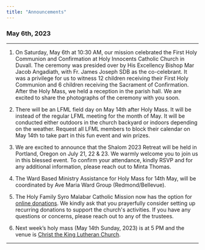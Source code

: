 ```yaml
---
title: "Announcements"
---
```


### May 6th, 2023
---

1. On Saturday, May 6th at 10:30 AM, our mission celebrated the First Holy Communion and Confirmation at Holy Innocents Catholic Church in Duvall. The ceremony was presided over by His Excellency Bishop Mar Jacob Angadiath, with Fr. James Joseph SDB as the co-celebrant. It was a privilege for us to witness 12 children receiving their First Holy Communion and 6 children receiving the Sacrament of Confirmation. After the Holy Mass, we held a reception in the parish hall. We are excited to share the photographs of the ceremony with you soon.

2. There will be an LFML field day on May 14th after Holy Mass. It will be instead of the regular LFML meeting for the month of May. It will be conducted either outdoors in the church backyard or indoors depending on the weather. Request all LFML members to block their calendar on May 14th to take part in this fun event and win prizes.

3. We are excited to announce that the Shalom 2023 Retreat will be held in Portland, Oregon on July 21, 22 & 23. We warmly welcome you to join us in this blessed event. To confirm your attendance, kindly RSVP and for any additional information, please reach out to Minta Thomas.

4. The Ward Based Ministry Assistance for Holy Mass for 14th May, will be coordinated by Ave Maria Ward Group (Redmond/Bellevue).

5. The Holy Family Syro Malabar Catholic Mission now has the option for <a target="_blank" href="https://holyfamilyseattle.org/donation/">online donations</a>. We kindly ask that you prayerfully consider setting up recurring donations to support the church's activities. If you have any questions or concerns, please reach out to any of the trustees.

6. Next week’s holy mass (May 14th Sunday, 2023) is at 5 PM and the venue is <a href="https://goo.gl/maps/zcVAGcsD3jCAhs5y9" target="_blank">Christ the King Lutheran Church</a>.

---
